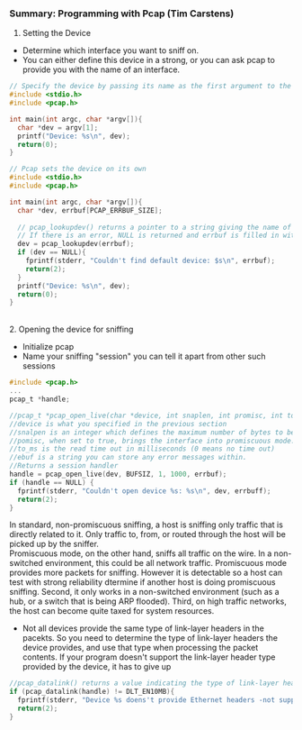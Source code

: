 ### Summary: Programming with Pcap (Tim Carstens)

1. Setting the Device
- Determine which interface you want to sniff on.
- You can either define this device in a strong, or you can ask pcap to provide you with the name of an interface.
```c
// Specify the device by passing its name as the first argument to the program
#include <stdio.h>
#include <pcap.h>

int main(int argc, char *argv[]){
  char *dev = argv[1];
  printf("Device: %s\n", dev);
  return(0);
}
```

```c
// Pcap sets the device on its own
#include <stdio.h>
#include <pcap.h>

int main(int argc, char *argv[]){
  char *dev, errbuf[PCAP_ERRBUF_SIZE];
  
  // pcap_lookupdev() returns a pointer to a string giving the name of a network device
  // If there is an error, NULL is returned and errbuf is filled in with an appropriate error message
  dev = pcap_lookupdev(errbuf);
  if (dev == NULL){
    fprintf(stderr, "Couldn't find default device: $s\n", errbuf);
    return(2);
  }
  printf("Device: %s\n", dev);
  return(0);
}
```

<br />
2. Opening the device for sniffing

- Initialize pcap
- Name your sniffing "session" you can tell it apart from other such sessions

```c
#include <pcap.h>
...
pcap_t *handle;

//pcap_t *pcap_open_live(char *device, int snaplen, int promisc, int to_ms, char *ebuf)
//device is what you specified in the previous section
//snalpen is an integer which defines the maximum number of bytes to be captured by pcap
//pomisc, when set to true, brings the interface into promiscuous mode. In specific cases, promiscuous mode's forcefully on.
//to_ms is the read time out in milliseconds (0 means no time out)
//ebuf is a string you can store any error messages within.
//Returns a session handler
handle = pcap_open_live(dev, BUFSIZ, 1, 1000, errbuf);
if (handle == NULL) {
  fprintf(stderr, "Couldn't open device %s: %s\n", dev, errbuff);
  return(2);
}
```
In standard, non-promiscuous sniffing, a host is sniffing only traffic that is directly related to it. 
Only traffic to, from, or routed through the host will be picked up by the sniffer.
<br />
Promiscuous mode, on the other hand, sniffs all traffic on the wire. In a non-switched environment, this could be all network traffic. Promiscuous mode provides more packets for sniffing. However it is detectable so a host can test with strong reliability dtermine if another host is doing promiscuous sniffing. Second, it only works in a non-switched environment (such as a hub, or a switch that is being ARP flooded). Third, on high traffic networks, the host can become quite taxed for system resources.
<br />

- Not all devices provide the same type of link-layer headers in the pacekts. So you need to determine the type of link-layer headers the device provides, and use that type when processing the packet contents. If your program doesn't support the link-layer header type provided by the device, it has to give up
```c
//pcap_datalink() returns a value indicating the type of link-layer headers
if (pcap_datalink(handle) != DLT_EN10MB){
  fprintf(stderr, "Device %s doens't provide Ethernet headers -not supported\n", dev);
  return(2);
}
```
